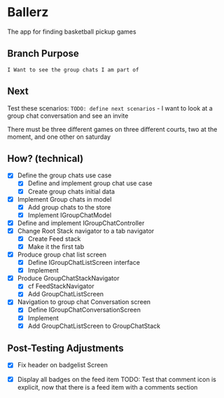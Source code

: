 # Ballerz
The app for finding basketball pickup games


## Branch Purpose
    I Want to see the group chats I am part of

## Next 
Test these scenarios:
    `TODO: define next scenarios` 
    - I want to look at a group chat conversation and see an invite
        
There must be three different games on three different courts, two at the moment, and one other on saturday


## How? (technical)
- [x] Define the group chats use case
    - [x] Define and implement group chat use case
    - [x] Create group chats initial data
- [x] Implement Group chats in model
    - [x] Add group chats to the store
    - [x] Implement IGroupChatModel
- [x] Define and implement IGroupChatController
- [x] Change Root Stack navigator to a tab navigator
    - [x] Create Feed stack
    - [x] Make it the first tab
- [x] Produce group chat list screen
    - [x] Define IGroupChatListScreen interface
    - [x] Implement
- [x] Produce GroupChatStackNavigator
    - [x] cf FeedStackNavigator
    - [x] Add GroupChatListScreen

- [x] Navigation to group chat Conversation screen
    - [x] Define IGroupChatConversationScreen
    - [x] Implement
    - [x] Add GroupChatListScreen to GroupChatStack

## Post-Testing Adjustments
- [x] Fix header on badgelist Screen
- [x] Display all badges on the feed item
TODO: Test that comment icon is explicit, now that there is a feed item with a comments section

